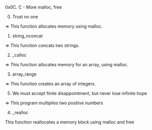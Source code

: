 
0x0C. C - More malloc, free

0. Trust no one

 => This function allocates memory using malloc.

1. string_nconcat

 => This function concats two strings.

2. _calloc

 => This function allocates memory for an array, using malloc.

3. array_range

 => This function creates an array of integers.

5. We must accept finite disappointment, but never lose infinite hope

 => This program multiplies two positive numbers

4. _realloc


This function reallocates a memory block using malloc and free
